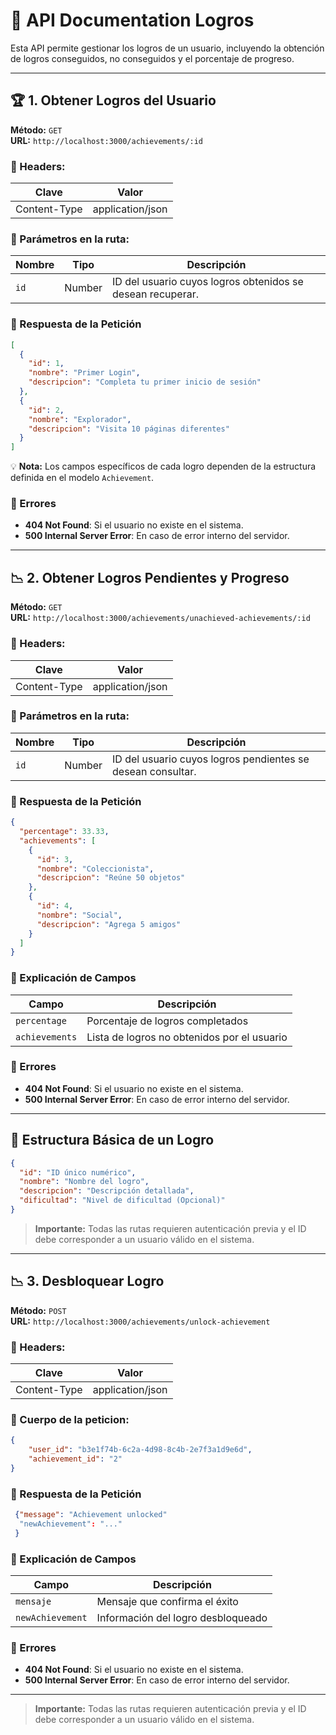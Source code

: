 # 📌 API Documentation Logros

Esta API permite gestionar los logros de un usuario, incluyendo la obtención de logros conseguidos, no conseguidos y el porcentaje de progreso.

---
## 🏆 1. Obtener Logros del Usuario
**Método:** `GET`  
**URL:** `http://localhost:3000/achievements/:id`  

### 📌 Headers:
| Clave        | Valor               |
|-------------|--------------------|
| Content-Type | application/json  |

### 📌 Parámetros en la ruta:
| Nombre  | Tipo  | Descripción                                |
|---------|-------|--------------------------------------------|
| `id`    | Number | ID del usuario cuyos logros obtenidos se desean recuperar. |

### 📌 Respuesta de la Petición
~~~json
[
  {
    "id": 1,
    "nombre": "Primer Login",
    "descripcion": "Completa tu primer inicio de sesión"
  },
  {
    "id": 2,
    "nombre": "Explorador",
    "descripcion": "Visita 10 páginas diferentes"
  }
]
~~~
💡 **Nota:** Los campos específicos de cada logro dependen de la estructura definida en el modelo `Achievement`.

### 📌 Errores
- **404 Not Found**: Si el usuario no existe en el sistema.
- **500 Internal Server Error**: En caso de error interno del servidor.

---

## 📉 2. Obtener Logros Pendientes y Progreso
**Método:** `GET`  
**URL:** `http://localhost:3000/achievements/unachieved-achievements/:id`  

### 📌 Headers:
| Clave        | Valor               |
|-------------|--------------------|
| Content-Type | application/json  |

### 📌 Parámetros en la ruta:
| Nombre  | Tipo  | Descripción                                |
|---------|-------|--------------------------------------------|
| `id`    | Number | ID del usuario cuyos logros pendientes se desean consultar. |

### 📌 Respuesta de la Petición
~~~json
{
  "percentage": 33.33,
  "achievements": [
    {
      "id": 3,
      "nombre": "Coleccionista",
      "descripcion": "Reúne 50 objetos"
    },
    {
      "id": 4,
      "nombre": "Social",
      "descripcion": "Agrega 5 amigos"
    }
  ]
}
~~~

### 📌 Explicación de Campos
| Campo        | Descripción                               |
|-------------|------------------------------------------|
| `percentage`| Porcentaje de logros completados         |
| `achievements`| Lista de logros no obtenidos por el usuario |

### 📌 Errores
- **404 Not Found**: Si el usuario no existe en el sistema.
- **500 Internal Server Error**: En caso de error interno del servidor.

---

## 🔧 Estructura Básica de un Logro
~~~json
{
  "id": "ID único numérico",
  "nombre": "Nombre del logro",
  "descripcion": "Descripción detallada",
  "dificultad": "Nivel de dificultad (Opcional)"
}
~~~

> **Importante:** Todas las rutas requieren autenticación previa y el ID debe corresponder a un usuario válido en el sistema.

---
## 📉 3. Desbloquear Logro
**Método:** `POST`  
**URL:** `http://localhost:3000/achievements/unlock-achievement`  

### 📌 Headers:
| Clave        | Valor               |
|-------------|--------------------|
| Content-Type | application/json  |

### 📌 Cuerpo de la peticion:
~~~json
{
    "user_id": "b3e1f74b-6c2a-4d98-8c4b-2e7f3a1d9e6d",
    "achievement_id": "2"
}
~~~

### 📌 Respuesta de la Petición
~~~json
 {"message": "Achievement unlocked"
  "newAchievement": "..."
 }
~~~

### 📌 Explicación de Campos
| Campo        | Descripción                               |
|-------------|------------------------------------------|
| `mensaje`| Mensaje que confirma el éxito         |
| `newAchievement`| Información del logro desbloqueado |

### 📌 Errores
- **404 Not Found**: Si el usuario no existe en el sistema.
- **500 Internal Server Error**: En caso de error interno del servidor.

---

> **Importante:** Todas las rutas requieren autenticación previa y el ID debe corresponder a un usuario válido en el sistema.


